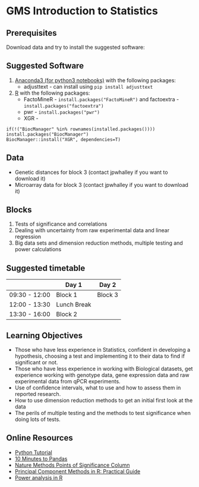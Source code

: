 GMS Introduction to Statistics
==============================

Prerequisites
-------------
Download data and try to install the suggested software:

Suggested Software
----------------------
1. [Anaconda3 (for python3 notebooks)](https://www.anaconda.com/download/) with the following packages:
	* adjusttext - can install using `pip install adjusttext`
2. [R](https://www.r-project.org/) with the following packages:
	* FactoMineR - `install.packages("FactoMineR")` and factoextra - `install.packages("factoextra")`
	* pwr - `install.packages("pwr")`
	* XGR -
```
if(!("BiocManager" %in% rownames(installed.packages()))) install.packages("BiocManager")
BiocManager::install("XGR", dependencies=T)
```

Data
----
* Genetic distances for block 3 (contact jpwhalley if you want to download it)
* Microarray data for block 3 (contact jpwhalley if you want to download it)

Blocks
--------
1. Tests of significance and correlations
2. Dealing with uncertainty from raw experimental data and linear regression
3. Big data sets and dimension reduction methods, multiple testing and power calculations

Suggested timetable
---------
|               | Day 1        | Day 2        |
|---------------|--------------|--------------|
| 09:30 - 12:00 | Block 1      | Block 3      |
| 12:00 - 13:30 | Lunch Break  |              |
| 13:30 - 16:00 | Block 2      |     	      |

Learning Objectives
-------------------
* Those who have less experience in Statistics, confident in developing a hypothesis, choosing a test and implementing it to their data to find if significant or not.
* Those who have less experience in working with Biological datasets, get experience working with genotype data, gene expression data and raw experimental data from qPCR experiments.
* Use of confidence intervals, what to use and how to assess them in reported research.
* How to use dimension reduction methods to get an initial first look at the data
* The perils of multiple testing and the methods to test significance when doing lots of tests.

Online Resources
----------------
* [Python Tutorial](https://www.codecademy.com/learn/learn-python)
* [10 Minutes to Pandas](https://pandas.pydata.org/pandas-docs/stable/10min.html)
* [Nature Methods Points of Significance Column](https://www.nature.com/collections/qghhqm/pointsofsignificance)
* [Principal Component Methods in R: Practical Guide](http://www.sthda.com/english/articles/31-principal-component-methods-in-r-practical-guide/112-pca-principal-component-analysis-essentials/#biplot)
* [Power analysis in R](https://www.statmethods.net/stats/power.html)
